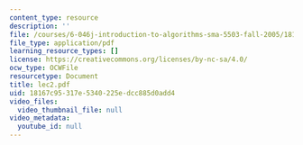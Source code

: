 ```yaml
---
content_type: resource
description: ''
file: /courses/6-046j-introduction-to-algorithms-sma-5503-fall-2005/18167c95317e5340225edcc885d0add4_lec2.pdf
file_type: application/pdf
learning_resource_types: []
license: https://creativecommons.org/licenses/by-nc-sa/4.0/
ocw_type: OCWFile
resourcetype: Document
title: lec2.pdf
uid: 18167c95-317e-5340-225e-dcc885d0add4
video_files:
  video_thumbnail_file: null
video_metadata:
  youtube_id: null
---
```

